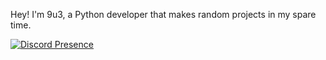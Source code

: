 Hey!
I'm 9u3, a Python developer that makes random projects in my spare time.


[![Discord Presence](https://lanyard.cnrad.dev/api/874037444884963389?bg=003f7f&idleMessage=Probably%20should%20be%20more%20productive...&hideStatus=true)](https://discord.com/users/874037444884963389)
